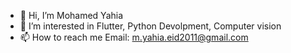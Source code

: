 - 👋 Hi, I’m Mohamed Yahia
- 👀 I’m interested in Flutter, Python Devolpment, Computer vision
- 📫 How to reach me 
Email: m.yahia.eid2011@gmail.com

<!---
M-Yahia2011/M-Yahia2011 is a ✨ special ✨ repository because its `README.md` (this file) appears on your GitHub profile.
You can click the Preview link to take a look at your changes.
--->
